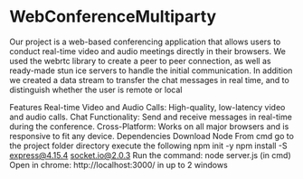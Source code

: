 # WebConferenceMultiparty

Our project is a web-based conferencing application that allows users to conduct real-time video and audio meetings directly in their browsers. We used the webrtc library to create a peer to peer connection, as well as ready-made stun ice servers to handle the initial communication. In addition we created a data stream to transfer the chat messages in real time, and to distinguish whether the user is remote or local

Features
Real-time Video and Audio Calls: High-quality, low-latency video and audio calls.
Chat Functionality: Send and receive messages in real-time during the conference.
Cross-Platform: Works on all major browsers and is responsive to fit any device.
Dependencies
Download Node
From cmd go to the project folder directory execute the following
npm init -y
npm install -S express@4.15.4 socket.io@2.0.3
Run the command: node server.js (in cmd)
Open in chrome: http://localhost:3000/ in up to 2 windows
